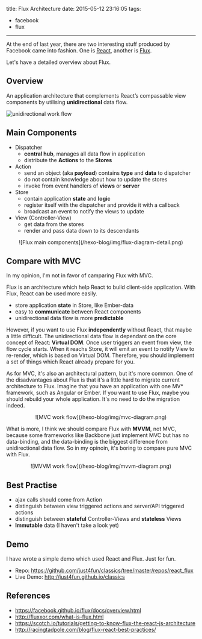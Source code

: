 title: Flux Architecture
date: 2015-05-12 23:16:05
tags:
- facebook
- flux

---

At the end of last year, there are two interesting stuff produced by Facebook came into fashion. One is [React](http://facebook.github.io/react/), another is [Flux](http://facebook.github.io/flux/).

<!-- more -->

Let's have a detailed overview about Flux.

## Overview

An application architecture that complements React’s compassable view components by utilising **unidirectional** data flow.

![unidirectional work flow](/hexo-blog/img/flux-diagram.png)

## Main Components

- Dispatcher
  - **central hub**, manages all data flow in application
  - distribute the **Actions** to the **Stores**
- Action
  - send an object (aka **payload**) contains **type** and **data** to dispatcher
  - do not contain knowledge about how to update the stores
  - invoke from event handlers of **views** or **server**
- Store
  - contain application **state** and **logic**
  - register itself with the dispatcher and provide it with a callback
  - broadcast an event to notify the views to update
- View (Controller-View)
  - get data from the stores
  - render and pass data down to its descendants

<div style='text-align: center;'>
![Flux main components](/hexo-blog/img/flux-diagram-detail.png)
</div>

## Compare with MVC

In my opinion, I'm not in favor of camparing Flux with MVC.

Flux is an architecture which help React to build client-side application. With Flux, React can be used more easily.

- store application **state** in Store, like Ember-data
- easy to **communicate** between React components
- unidirectional data flow is more **predictable**

However, if you want to use Flux **independently** without React, that maybe a little difficult. The unidirectional data flow is dependant on the core concept of React: **Virtual DOM**. Once user triggers an event from view, the flow cycle starts. When it reachs Store, it will emit an event to notify View to re-render, which is based on Virtual DOM. Therefore, you should implement a set of things which React already prepare for you.

As for MVC, it's also an architectural pattern, but it's more common. One of the disadvantages about Flux is that it's a little hard to migrate current architecture to Flux. Imagine that you have an application with one MV* framework, such as Angular or Ember. If you want to use Flux, maybe you should rebuild your whole application. It's no need to do the migration indeed.

<div style='text-align: center;'>
![MVC work flow](/hexo-blog/img/mvc-diagram.png)
</div>

What is more, I think we should compare Flux with **MVVM**, not MVC, because some frameworks like Backbone just implement MVC but has no data-binding, and the data-binding is the biggest difference from unidirectional data flow. So in my opinoin, it's boring to compare pure MVC with Flux.

<div style='text-align: center;'>
![MVVM work flow](/hexo-blog/img/mvvm-diagram.png)
</div>

## Best Practise

- ajax calls should come from Action
- distinguish between view triggered actions and server/API triggered actions
- distinguish between **stateful** Controller-Views and **stateless** Views
- **Immutable** data (I haven't take a look yet)

## Demo

I have wrote a simple demo which used React and Flux.
Just for fun.

- Repo: https://github.com/just4fun/classics/tree/master/repos/react_flux
- Live Demo: http://just4fun.github.io/classics

## References

- https://facebook.github.io/flux/docs/overview.html
- http://fluxxor.com/what-is-flux.html
- https://scotch.io/tutorials/getting-to-know-flux-the-react-js-architecture
- http://racingtadpole.com/blog/flux-react-best-practices/